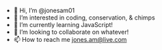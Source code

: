 - 👋 Hi, I’m @jonesam01
- 👀 I’m interested in coding, conservation, & chimps
- 🌱 I’m currently learning JavaScript!
- 💞️ I’m looking to collaborate on whatever!
- 📫 How to reach me jones.am@live.com

<!---
jonesam01/jonesam01 is a ✨ special ✨ repository because its `README.md` (this file) appears on your GitHub profile.
You can click the Preview link to take a look at your changes.
--->
